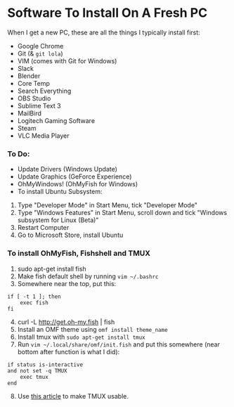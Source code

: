 # Software To Install On A Fresh PC
When I get a new PC, these are all the things I typically install first:
* Google Chrome
* Git (& `git lola`)
* VIM (comes with Git for Windows)
* Slack 
* Blender
* Core Temp
* Search Everything
* OBS Studio
* Sublime Text 3
* MailBird
* Logitech Gaming Software
* Steam
* VLC Media Player

### To Do:
* Update Drivers (Windows Update)
* Update Graphics (GeForce Experience)
* OhMyWindows! (OhMyFish for Windows)
* To install Ubuntu Subsystem:
1. Type "Developer Mode" in Start Menu, tick "Developer Mode"
2. Type "Windows Features" in Start Menu, scroll down and tick "Windows subsystem for Linux (Beta)"
3. Restart Computer
4. Go to Microsoft Store, install Ubuntu
  
### To install OhMyFish, Fishshell and TMUX
1. sudo apt-get install fish
2. Make fish default shell by running `vim ~/.bashrc`
3. Somewhere near the top, put this:
``` 
if [ -t 1 ]; then
    exec fish
fi
```
4. curl -L http://get.oh-my.fish | fish
5. Install an OMF theme using `omf install theme_name`
6. Install tmux with `sudo apt-get install tmux`
7. Run `vim ~/.local/share/omf/init.fish` and put this somewhere (near bottom after function is what I did):
```
if status is-interactive
and not set -q TMUX
    exec tmux 
end
```
8. Use [this article](https://www.hamvocke.com/blog/a-guide-to-customizing-your-tmux-conf/) to make TMUX usable.
